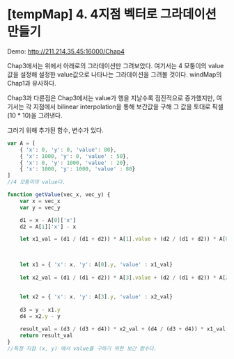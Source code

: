 # [tempMap] 4. 4지점 벡터로 그라데이션 만들기

Demo: http://211.214.35.45:16000/Chap4

Chap3에서는 위에서 아래로의 그라데이션만 그려보았다.
여기서는 4 모퉁이의 value값을 설정해 설정한 value값으로 나타나는 그라데이션을 그려볼 것이다.
windMap의 Chap1과 유사하다.

Chap3과 다른점은 Chap3에서는 value가 행을 지날수록 점진적으로 증가했지만, 여기서는 각 지점에서 bilinear interpolation을 통해 보간값을 구해 그 값을 토대로 픽셀(10 * 10)을 그려낸다.

그러기 위해 추가된 함수, 변수가 있다.

```javascript
var A = [
    { 'x': 0, 'y': 0, 'value': 80},
    { 'x': 1000, 'y': 0, 'value' : 50},
    { 'x': 0, 'y': 1000, 'value' : 20},
    { 'x': 1000, 'y': 1000, 'value' : 80}
]
//4 모퉁이의 value다.

function getValue(vec_x, vec_y) {
    var x = vec_x
    var y = vec_y

    d1 = x - A[0]['x']
    d2 = A[1]['x'] - x

    let x1_val = (d1 / (d1 + d2)) * A[1].value + (d2 / (d1 + d2)) * A[0].value
    
    

    let x1 = { 'x': x, 'y': A[0].y, 'value' : x1_val}
    
    let x2_val = (d1 / (d1 + d2)) * A[3].value + (d2 / (d1 + d2)) * A[2].value
    
    
    let x2 = { 'x': x, 'y': A[3].y, 'value' : x2_val}
    
    d3 = y - x1.y
    d4 = x2.y - y

    result_val = (d3 / (d3 + d4)) * x2_val + (d4 / (d3 + d4)) * x1_val
    return result_val
}
//특정 지점 (x, y) 에서 value를 구하기 위한 보간 함수다.
```

